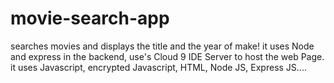 # movie-search-app
searches movies and displays the title and the year of make!
it uses Node and express in the backend, use's Cloud 9 IDE Server to host the web Page. it uses Javascript, encrypted Javascript, HTML, Node JS, Express JS....
